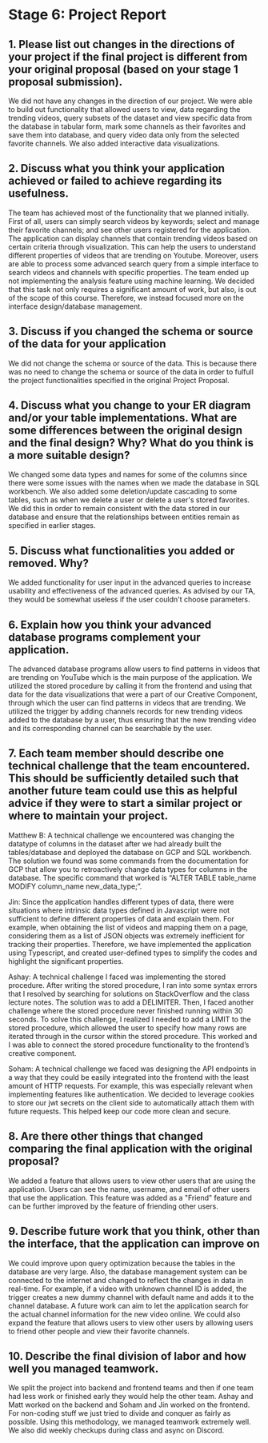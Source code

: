 # Stage 6: Project Report

## 1. Please list out changes in the directions of your project if the final project is different from your original proposal (based on your stage 1 proposal submission).
We did not have any changes in the direction of our project. We were able to build out functionality that allowed users to view, data regarding the trending videos, query subsets of the dataset and view specific data from the database in tabular form, mark some channels as their favorites and save them into database, and query video data only from the selected favorite channels. We also added interactive data visualizations.

## 2. Discuss what you think your application achieved or failed to achieve regarding its usefulness.
The team has achieved most of the functionality that we planned initially. First of all, users can simply search videos by keywords; select and manage their favorite channels; and see other users registered for the application. The application can display channels that contain trending videos based on certain criteria through visualization. This can help the users to understand different properties of videos that are trending on Youtube. Moreover, users are able to process some advanced search query from a simple interface to search videos and channels with specific properties. The team ended up not implementing the analysis feature using machine learning. We decided that this task not only requires a significant amount of work, but also, is out of the scope of this course. Therefore, we instead focused more on the interface design/database management.

## 3. Discuss if you changed the schema or source of the data for your application
We did not change the schema or source of the data. This is because there was no need to change the schema or source of the data in order to fulfull the project functionalities specified in the original Project Proposal.

## 4. Discuss what you change to your ER diagram and/or your table implementations. What are some differences between the original design and the final design? Why? What do you think is a more suitable design? 
We changed some data types and names for some of the columns since there were some issues with the names when we made the database in SQL workbench.
We also added some deletion/update cascading to some tables, such as when we delete a user or delete a user's stored favorites. We did this in order to remain consistent with the data stored in our database and ensure that the relationships between entities remain as specified in earlier stages.

## 5. Discuss what functionalities you added or removed. Why?
We added functionality for user input in the advanced queries to increase usability and effectiveness of the advanced queries. As advised by our TA, they would be somewhat useless if the user couldn't choose parameters.

## 6. Explain how you think your advanced database programs complement your application.
The advanced database programs allow users to find patterns in videos that are trending on YouTube which is the main purpose of the application. 
We utilized the stored procedure by calling it from the frontend and using that data for the data visualizations that were a part of our Creative Component, through which the user can find patterns in videos that are trending.
We utilized the trigger by adding channels records for new trending videos added to the database by a user, thus ensuring that the new trending video and its corresponding channel can be searchable by the user.

## 7. Each team member should describe one technical challenge that the team encountered. This should be sufficiently detailed such that another future team could use this as helpful advice if they were to start a similar project or where to maintain your project. 
Matthew B: A technical challenge we encountered was changing the datatype of columns in the dataset after we had already built the tables/database and deployed the database on GCP and SQL workbench. The solution we found was some commands from the documentation for GCP that allow you to retroactively change data types for columns in the database. The specific command that worked is “ALTER TABLE table_name MODIFY column_name new_data_type;”.

Jin: Since the application handles different types of data, there were situations where intrinsic data types defined in Javascript were not sufficient to define different properties of data and explain them. For example, when obtaining the list of videos and mapping them on a page, considering them as a list of JSON objects was extremely inefficient for tracking their properties. Therefore, we have implemented the application using Typescript, and created user-defined types to simplify the codes and highlight the significant properties.

Ashay: A technical challenge I faced was implementing the stored procedure. After writing the stored procedure, I ran into some syntax errors that I resolved by searching for solutions on StackOverflow and the class lecture notes. The solution was to add a DELIMITER. Then, I faced another challenge where the stored procedure never finished running within 30 seconds. To solve this challenge, I realized I needed to add a LIMIT to the stored procedure, which allowed the user to specify how many rows are iterated through in the cursor within the stored procedure. This worked and I was able to connect the stored procedure functionality to the frontend’s creative component.

Soham: A technical challenge we faced was designing the API endpoints in a way that they could be easily integrated into the frontend with the least amount of HTTP requests. For example, this was especially relevant when implementing features like authentication. We decided to leverage cookies to store our jwt secrets on the client side to automatically attach them with future requests. This helped keep our code more clean and secure. 

## 8. Are there other things that changed comparing the final application with the original proposal?
We added a feature that allows users to view other users that are using the application. Users can see the name, username, and email of other users that use the application. This feature was added as a "Friend" feature and can be further improved by the feature of friending other users.

## 9. Describe future work that you think, other than the interface, that the application can improve on
We could improve upon query optimization because the tables in the database are very large. Also, the database management system can be connected to the internet and changed to reflect the changes in data in real-time. For example, if a video with unknown channel ID is added, the trigger creates a new dummy channel with default name and adds it to the channel database. A future work can aim to let the application search for the actual channel information for the new video online.
We could also expand the feature that allows users to view other users by allowing users to friend other people and view their favorite channels.

## 10. Describe the final division of labor and how well you managed teamwork.
We split the project into backend and frontend teams and then if one team had less work or finished early they would help the other team. Ashay and Matt worked on the backend and Soham and Jin worked on the frontend.
For non-coding stuff we just tried to divide and conquer as fairly as possible. Using this methodology, we managed teamwork extremely well. We also did weekly checkups during class and async on Discord.
